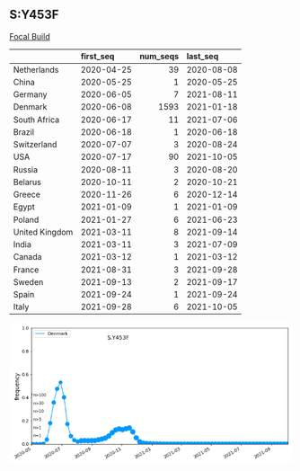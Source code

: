 

## S:Y453F
[Focal Build](https://nextstrain.org/groups/neherlab/ncov/S.Y453F?c=gt-S_453&f_region=Europe)

|                | first_seq   |   num_seqs | last_seq   |
|:---------------|:------------|-----------:|:-----------|
| Netherlands    | 2020-04-25  |         39 | 2020-08-08 |
| China          | 2020-05-25  |          1 | 2020-05-25 |
| Germany        | 2020-06-05  |          7 | 2021-08-11 |
| Denmark        | 2020-06-08  |       1593 | 2021-01-18 |
| South Africa   | 2020-06-17  |         11 | 2021-07-06 |
| Brazil         | 2020-06-18  |          1 | 2020-06-18 |
| Switzerland    | 2020-07-07  |          3 | 2020-08-24 |
| USA            | 2020-07-17  |         90 | 2021-10-05 |
| Russia         | 2020-08-11  |          3 | 2020-08-20 |
| Belarus        | 2020-10-11  |          2 | 2020-10-21 |
| Greece         | 2020-11-26  |          6 | 2020-12-14 |
| Egypt          | 2021-01-09  |          1 | 2021-01-09 |
| Poland         | 2021-01-27  |          6 | 2021-06-23 |
| United Kingdom | 2021-03-11  |          8 | 2021-09-14 |
| India          | 2021-03-11  |          3 | 2021-07-09 |
| Canada         | 2021-03-12  |          1 | 2021-03-12 |
| France         | 2021-08-31  |          3 | 2021-09-28 |
| Sweden         | 2021-09-13  |          2 | 2021-09-17 |
| Spain          | 2021-09-24  |          1 | 2021-09-24 |
| Italy          | 2021-09-28  |          6 | 2021-10-05 |

![Overall trends S.Y453F](/overall_trends_figures/overall_trends_S.Y453F.png)